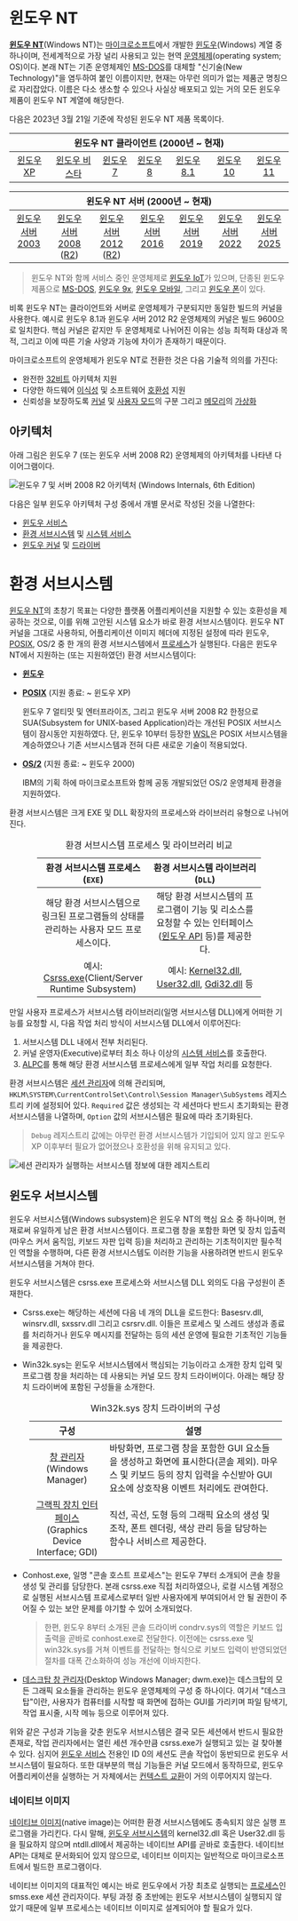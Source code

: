 # 윈도우 NT
**[윈도우 NT](https://en.wikipedia.org/wiki/Windows_NT)**(Windows NT)는 [마이크로소프트](https://www.microsoft.com/)에서 개발한 [윈도우](https://en.wikipedia.org/wiki/Microsoft_Windows)(Windows) 계열 중 하나이며, 전세계적으로 가장 널리 사용되고 있는 현역 [운영체제](https://en.wikipedia.org/wiki/Operating_system)(operating system; OS)이다. 본래 NT는 기존 운영체제인 [MS-DOS](https://en.wikipedia.org/wiki/MS-DOS)를 대체할 "신기술(New Technology)"을 염두하여 붙인 이름이지만, 현재는 아무런 의미가 없는 제품군 명칭으로 자리잡았다. 이름은 다소 생소할 수 있으나 사실상 배포되고 있는 거의 모든 윈도우 제품이 윈도우 NT 계열에 해당한다.

다음은 2023년 3월 21일 기준에 작성된 윈도우 NT 제품 목록이다.

<table style="margin-bottom: 16px; table-layout: fixed; width: 100%; margin-left: auto; margin-right: auto;">
<thead><tr><th colspan="7" style="text-align: center;">윈도우 NT 클라이언트 (2000년 ~ 현재)</th></tr></thead>
<tbody><tr style="vertical-align: top; overflow-wrap: break-word; text-align: center;"><td><a href="https://en.wikipedia.org/wiki/Windows_XP">윈도우 XP</a></td><td><a href="https://en.wikipedia.org/wiki/Windows_Vista">윈도우 비스타</a></td><td><a href="https://en.wikipedia.org/wiki/Windows_7">윈도우 7</a></td><td><a href="https://en.wikipedia.org/wiki/Windows_8">윈도우 8</a></td><td><a href="https://en.wikipedia.org/wiki/Windows_8.1">윈도우 8.1</a></td><td><a href="https://en.wikipedia.org/wiki/Windows_10">윈도우 10</a></td><td><a href="https://en.wikipedia.org/wiki/Windows_11">윈도우 11</a></td></tr></tbody>
</table>

<table style="margin-top: 16px; table-layout: fixed; width: 100%; margin-left: auto; margin-right: auto;"><thead><tr><th colspan="7" style="text-align: center;">윈도우 NT 서버 (2000년 ~ 현재)</th></tr></thead><tbody><tr style="vertical-align: top; overflow-wrap: break-word; text-align: center;"><td><a href="https://en.wikipedia.org/wiki/Windows_Server_2003">윈도우 서버 2003</a></td><td><a href="https://en.wikipedia.org/wiki/Windows_Server_2008">윈도우 서버 2008</a> (<a href="https://en.wikipedia.org/wiki/Windows_Server_2008_R2">R2</a>)</td><td><a href="https://en.wikipedia.org/wiki/Windows_Server_2012">윈도우 서버 2012</a> (<a href="https://en.wikipedia.org/wiki/Windows_Server_2012_R2">R2</a>)</td><td><a href="https://en.wikipedia.org/wiki/Windows_Server_2016">윈도우 서버 2016</a></td><td><a href="https://en.wikipedia.org/wiki/Windows_Server_2019">윈도우 서버 2019</a></td><td><a href="https://en.wikipedia.org/wiki/Windows_Server_2022">윈도우 서버 2022</a></td><td><a href="https://en.wikipedia.org/wiki/Windows_Server_2025">윈도우 서버 2025</a></td></tr></tbody></table>

> 윈도우 NT와 함께 서비스 중인 운영체제로 [윈도우 IoT](https://en.wikipedia.org/wiki/Windows_IoT)가 있으며, 단종된 윈도우 제품으로 [MS-DOS](https://github.com/microsoft/MS-DOS), [윈도우 9x](https://en.wikipedia.org/wiki/Windows_9x), [윈도우 모바일](https://en.wikipedia.org/wiki/Windows_Mobile), 그리고 [윈도우 폰](https://en.wikipedia.org/wiki/Windows_Phone)이 있다.

비록 윈도우 NT는 클라이언트와 서버로 운영체제가 구분되지만 동일한 빌드의 커널을 사용한다. 예시로 윈도우 8.1과 윈도우 서버 2012 R2 운영체제의 커널은 빌드 9600으로 일치한다. 핵심 커널은 같지만 두 운영체제로 나뉘어진 이유는 성능 최적화 대상과 목적, 그리고 이에 따른 기술 사양과 기능에 차이가 존재하기 때문이다.

마이크로소프트의 운영체제가 윈도우 NT로 전환한 것은 다음 기술적 의의를 가진다:

* 완전한 [32비트](https://en.wikipedia.org/wiki/32-bit_computing) 아키텍처 지원
* 다양한 하드웨어 [이식성](#하드웨어-이식성) 및 소프트웨어 [호환성](#환경-서브시스템) 지원
* 신뢰성을 보장하도록 [커널](Processor.md#권한-수준) 및 [사용자 모드](Processor.md#권한-수준)의 구분 그리고 [메모리](Memory.md)의 [가상화](Process.md#가상-주소-공간)

## 아키텍처
아래 그림은 윈도우 7 (또는 윈도우 서버 2008 R2) 운영체제의 아키텍처를 나타낸 다이어그램이다.

![윈도우 7 및 서버 2008 R2 아키텍처 (Windows Internals, 6th Edition)](https://raw.githubusercontent.com/LordNoteworthy/windows-internals/master/windows-internals-6th-ed/assets/windows-architecture.png)

다음은 일부 윈도우 아키텍처 구성 중에서 개별 문서로 작성된 것을 나열한다:

* [윈도우 서비스](Service.md)
* [환경 서브시스템](#환경-서브시스템) 및 [시스템 서비스](WinAPI.md#시스템-서비스)
* [윈도우 커널](Kernel.md#NT-커널) 및 [드라이버](Driver.md)

# 환경 서브시스템
[윈도우 NT](#윈도우-nt)의 초창기 목표는 다양한 플랫폼 어플리케이션을 지원할 수 있는 호환성을 제공하는 것으로, 이를 위해 고안된 시스템 요소가 바로 환경 서브시스템이다. 윈도우 NT 커널을 그대로 사용하되, 어플리케이션 이미지 헤더에 지정된 설정에 따라 윈도우, [POSIX](https://en.wikipedia.org/wiki/POSIX), OS/2 중 한 개의 환경 서브시스템에서 [프로세스](Process.md)가 실행된다. 다음은 윈도우 NT에서 지원하는 (또는 지원하였던) 환경 서브시스템이다:

* **[윈도우](#윈도우-서브시스템)**

* **[POSIX](https://en.wikipedia.org/wiki/Windows_Services_for_UNIX)** (지원 종료: ~ 윈도우 XP)

    윈도우 7 얼티밋 및 엔터프라이즈, 그리고 윈도우 서버 2008 R2 한정으로 SUA(Subsystem for UNIX-based Application)라는 개선된 POSIX 서브시스템이 잠시동안 지원하였다. 단, 윈도우 10부터 등장한 [WSL](WSL.md)은 POSIX 서브시스템을 계승하였으나 기존 서브시스템과 전혀 다른 새로운 기술이 적용되었다.

* **[OS/2](https://en.wikipedia.org/wiki/OS/2)** (지원 종료: ~ 윈도우 2000)

    IBM의 기획 하에 마이크로소프트와 함께 공동 개발되었던 OS/2 운영체제 환경을 지원하였다.

환경 서브시스템은 크게 EXE 및 DLL 확장자의 프로세스와 라이브러리 유형으로 나뉘어진다.

<table style="table-layout: fixed; width: 80%; margin-left: auto; margin-right: auto;"><caption style="caption-side: top;">환경 서브시스템 프로세스 및 라이브러리 비교</caption><colgroup><col style="width: 50%;"/><col style="width: 50%;"/></colgroup><thead><tr><th style="text-align: center;">환경 서브시스템 프로세스 (<code>EXE</code>)</th><th style="text-align: center;">환경 서브시스템 라이브러리 (<code>DLL</code>)</th></tr></thead><tbody style="text-align: center;"><tr><td>해당 환경 서브시스템으로 링크된 프로그램들의 상태를 관리하는 사용자 모드 프로세스이다.</td><td>해당 환경 서브시스템의 프로그램이 기능 및 리소스를 요청할 수 있는 인터페이스(<a href="WinAPI.md">윈도우 API</a> 등)를 제공한다.</td></tr><tr><td>예시: <a href="https://en.wikipedia.org/wiki/Client/Server_Runtime_Subsystem">Csrss.exe</a>(Client/Server Runtime Subsystem)</td><td>예시: <a href="https://en.wikipedia.org/wiki/Microsoft_Windows_library_files#KERNEL32.DLL">Kernel32.dll</a>, <a href="https://en.wikipedia.org/wiki/Microsoft_Windows_library_files#USER32.DLL">User32.dll</a>, <a href="https://en.wikipedia.org/wiki/Microsoft_Windows_library_files#GDI32.DLL">Gdi32.dll</a> 등</td></tr></tbody></table>

만일 사용자 프로세스가 서브시스템 라이브러리(일명 서브시스템 DLL)에게 어떠한 기능를 요청할 시, 다음 작업 처리 방식이 서브시스템 DLL에서 이루어진다:

1. 서브시스템 DLL 내에서 전부 처리된다.
1. 커널 운영자(Executive)로부터 최소 하나 이상의 [시스템 서비스](WinAPI.md#시스템-서비스)를 호출한다.
1. [ALPC](https://en.wikipedia.org/wiki/Local_Inter-Process_Communication)를 통해 해당 환경 서브시스템 프로세스에게 일부 작업 처리를 요청한다.

환경 서브시스템은 [세션 관리자](Process.md#세션-관리자)에 의해 관리되며, `HKLM\SYSTEM\CurrentControlSet\Control\Session Manager\SubSystems` 레지스트리 키에 설정되어 있다. `Required` 값은 생성되는 각 세션마다 반드시 초기화되는 환경 서브시스템을 나열하며, `Option` 값의 서브시스템은 필요에 따라 초기화된다.

> `Debug` 레지스트리 값에는 아무런 환경 서브시스템가 기입되어 있지 않고 윈도우 XP 이후부터 필요가 없어졌으나 호환성을 위해 유지되고 있다.

![세션 관리자가 실행하는 서브시스템 정보에 대한 레지스트리](./images/windows_subsystems_registry.png)

## 윈도우 서브시스템
윈도우 서브시스템(Windows subsystem)은 윈도우 NT의 핵심 요소 중 하나이며, 현재로써 유일하게 남은 환경 서브시스템이다. 프로그램 창을 포함한 화면 및 장치 입출력(마우스 커서 움직임, 키보드 자판 입력 등)을 처리하고 관리하는 기초적이지만 필수적인 역할을 수행하며, 다른 환경 서브시스템도 이러한 기능을 사용하려면 반드시 윈도우 서브시스템을 거쳐야 한다.

윈도우 서브시스템은 csrss.exe 프로세스와 서브시스템 DLL 외의도 다음 구성원이 존재한다.

* Csrss.exe는 해당하는 세션에 다음 네 개의 DLL을 로드한다: Basesrv.dll, winsrv.dll, sxssrv.dll 그리고 csrsrv.dll. 이들은 프로세스 및 스레드 생성과 종료를 처리하거나 윈도우 메시지를 전달하는 등의 세션 운영에 필요한 기초적인 기능들을 제공한다.

* Win32k.sys는 윈도우 서브시스템에서 핵심되는 기능이라고 소개한 장치 입력 및 프로그램 창을 처리하는 데 사용되는 커널 모드 장치 드라이버이다. 아래는 해당 장치 드라이버에 포함된 구성들을 소개한다.

    <table style="width: 95%; margin-left: auto; margin-right: auto;"><caption style="caption-side: top;">Win32k.sys 장치 드라이버의 구성</caption><colgroup><col style="width: 30%;"/><col style="width: 70%;"/></colgroup><thead><tr><th style="text-align: center;">구성</th><th style="text-align: center;">설명</th></tr></thead><tbody><tr><td style="text-align: center;"><a href="https://en.wikipedia.org/wiki/Window_manager">창 관리자</a><br/>(Windows Manager)</td><td>바탕화면, 프로그램 창을 포함한 GUI 요소들을 생성하고 화면에 표시한다(콘솔 제외). 마우스 및 키보드 등의 장치 입력을 수신받아 GUI 요소에 상호작용 이벤트 처리에도 관여한다.</td></tr><tr><td style="text-align: center;"><a href="https://en.wikipedia.org/wiki/Graphics_Device_Interface">그랙픽 장치 인터페이스</a><br/>(Graphics Device Interface; GDI)</td><td>직선, 곡선, 도형 등의 그래픽 요소의 생성 및 조작, 폰트 렌더링, 색상 관리 등을 담당하는 함수나 서비스르 제공한다.</td></tr></tbody></table>

* Conhost.exe, 일명 "콘솔 호스트 프로세스"는 윈도우 7부터 소개되어 콘솔 창을 생성 및 관리를 담당한다. 본래 csrss.exe 직접 처리하였으나, 로컬 시스템 계정으로 실행된 서브시스템 프로세스로부터 일반 사용자에게 부여되어서 안 될 권한이 주어질 수 있는 보안 문제를 야기할 수 있어 소개되었다.

    > 한편, 윈도우 8부터 소개된 콘솔 드라이버 condrv.sys의 역할은 키보드 입출력을 곧바로 conhost.exe로 전달한다. 이전에는 csrss.exe 및 win32k.sys를 거쳐 이벤트를 전달하는 형식으로 키보드 입력이 반영되었던 절차를 대폭 간소화하여 성능 개선에 이바지한다.

* [데스크탑 창 관리자](https://en.wikipedia.org/wiki/Desktop_Window_Manager)(Desktop Windows Manager; dwm.exe)는 데스크탑의 모든 그래픽 요소들을 관리하는 윈도우 운영체제의 구성 중 하나이다. 여기서 "데스크탑"이란, 사용자가 컴퓨터를 시작할 때 화면에 접하는 GUI를 가리키며 파일 탐색기, 작업 표시줄, 시작 메뉴 등으로 이루어져 있다.

위와 같은 구성과 기능을 갖춘 윈도우 서브시스템은 결국 모든 세션에서 반드시 필요한 존재로, 작업 관리자에서는 열린 세션 개수만큼 csrss.exe가 실행되고 있는 걸 찾아볼 수 있다. 심지어 [윈도우 서비스](Service.md) 전용인 ID 0의 세션도 콘솔 작업이 동반되므로 윈도우 서브시스템이 필요하다. 또한 대부분의 핵심 기능들은 커널 모드에서 동작하므로, 윈도우 어플리케이션을 실행하는 거 자체에서는 [컨텍스트 교환](Processor.md#컨텍스트-교환)이 거의 이루어지지 않는다.

### 네이티브 이미지
[네이티브 이미지](https://en.wikipedia.org/wiki/Native_(computing)#Applications)(native image)는 어떠한 환경 서브시스템에도 종속되지 않은 실행 프로그램을 가리킨다. 다시 말해, [윈도우 서브시스템](#윈도우-서브시스템)의 kernel32.dll 혹은 User32.dll 등을 필요하지 않으며 ntdll.dll에서 제공하는 네이티브 API를 곧바로 호출한다. 네이티브 API는 대체로 문서화되어 있지 않으므로, 네이티브 이미지는 일반적으로 마이크로소프트에서 빌드한 프로그램이다.

네이티브 이미지의 대표적인 예시는 바로 윈도우에서 가장 최초로 실행되는 [프로세스](Process.md)인 smss.exe 세션 관리자이다. 부팅 과정 중 초반에는 윈도우 서브시스템이 실행되지 않았기 때문에 일부 프로세스는 네이티브 이미지로 설계되어야 할 필요가 있다.
